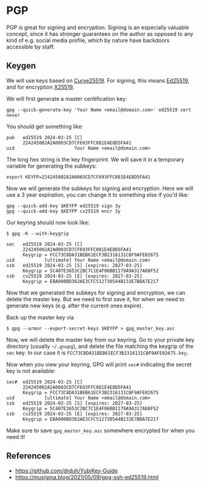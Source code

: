 # PGP

PGP is great for signing and encryption. Signing is an especially valuable concept, since it has stronger guarantees on the author as opposed to any kind of e.g. social media profile, which by nature have backdoors accessible by staff.

## Keygen

We will use keys based on [Curve25519](https://en.wikipedia.org/wiki/Curve25519). For signing, this means [Ed25519](https://en.wikipedia.org/wiki/EdDSA#Ed25519), and for encryption [X25519](https://x25519.xargs.org/).


We will first generate a master ceritification key:

```
gpg --quick-generate-key 'Your Name <email@domain.com>' ed25519 cert never
```

You should get something like:

```
pub   ed25519 2024-03-25 [C]
      224245002A2A0003CD7CF693FFC081E4E8D5FA41
uid                      Your Name <email@domain.com>
```

The long hex string is the key fingerprint. We will save it in a temporary variable for generating the subkeys:

```
export KEYFP=224245002A2A0003CD7CF693FFC081E4E8D5FA41
```

Now we will generate the subkeys for signing and encryption. Here we will use a 3 year expiration, you can change it to something else if you'd like:

```
gpg --quick-add-key $KEYFP ed25519 sign 3y
gpg --quick-add-key $KEYFP cv25519 encr 3y
```

Our keyring should now look like:

```
$ gpg -K --with-keygrip

sec   ed25519 2024-03-25 [C]
      224245002A2A0003CD7CF693FFC081E4E8D5FA41
      Keygrip = FCC73C8DA31BEB61ECF3B2316131CBF9AFE02675
uid           [ultimate] Your Name <email@domain.com>
ssb   ed25519 2024-03-25 [S] [expires: 2027-03-25]
      Keygrip = 5C407E3653C2BC7C1E4F06BB1179A9A317A88F52
ssb   cv25519 2024-03-25 [E] [expires: 2027-03-25]
      Keygrip = EBA000BD362AE3CFC512730544B133E7BBA7E217
```

Now that we generated the subkeys for signing and encryption, we can delete the master key. But we need to first save it, for when we need to generate new keys (e.g. after the current ones expire).

Back up the master key via

```
$ gpg --armor --export-secret-keys $KEYFP > gpg_master_key.asc
```

Now, we will delete the master key from our keyring. Go to your private key directory (usually `~/.gnupg`), and delete the file matching the keygrip of the `sec` key. In our case it is `FCC73C8DA31BEB61ECF3B2316131CBF9AFE02675.key`.

Now when you view your keyring, GPG will print `sec#` indicating the secret key is not available:

```
sec#  ed25519 2024-03-25 [C]
      224245002A2A0003CD7CF693FFC081E4E8D5FA41
      Keygrip = FCC73C8DA31BEB61ECF3B2316131CBF9AFE02675
uid           [ultimate] Your Name <email@domain.com>
ssb   ed25519 2024-03-25 [S] [expires: 2027-03-25]
      Keygrip = 5C407E3653C2BC7C1E4F06BB1179A9A317A88F52
ssb   cv25519 2024-03-25 [E] [expires: 2027-03-25]
      Keygrip = EBA000BD362AE3CFC512730544B133E7BBA7E217
```

Make sure to save `gpg_master_key.asc` somewhere encrypted for when you need it!

## References

* https://github.com/drduh/YubiKey-Guide
* https://musigma.blog/2021/05/09/gpg-ssh-ed25519.html
